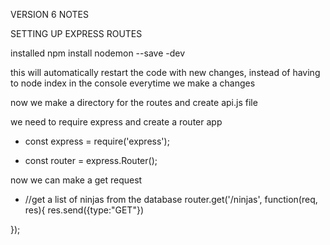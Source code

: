 VERSION 6 NOTES

SETTING UP EXPRESS ROUTES

installed 
npm  install nodemon --save -dev

this will automatically restart the code with new changes, instead of having to node index in the console everytime we make a changes

now we make a directory for the routes and create api.js file

we need to require express and create a router app 

- const express = require('express');

- const router = express.Router();

now we can make a get request 
-  //get a list of ninjas from the database
router.get('/ninjas', function(req, res){
    res.send({type:"GET"})
    
});

